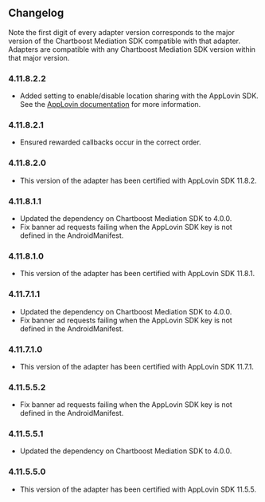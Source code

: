 ## Changelog

Note the first digit of every adapter version corresponds to the major version of the Chartboost Mediation SDK compatible with that adapter. 
Adapters are compatible with any Chartboost Mediation SDK version within that major version.

### 4.11.8.2.2
- Added setting to enable/disable location sharing with the AppLovin SDK. See the [AppLovin documentation](https://dash.applovin.com/documentation/mediation/android/getting-started/data-passing#location-passing) for more information.

### 4.11.8.2.1
- Ensured rewarded callbacks occur in the correct order.

### 4.11.8.2.0
- This version of the adapter has been certified with AppLovin SDK 11.8.2.

### 4.11.8.1.1
- Updated the dependency on Chartboost Mediation SDK to 4.0.0.
- Fix banner ad requests failing when the AppLovin SDK key is not defined in the AndroidManifest. 

### 4.11.8.1.0
- This version of the adapter has been certified with AppLovin SDK 11.8.1.

### 4.11.7.1.1
- Updated the dependency on Chartboost Mediation SDK to 4.0.0.
- Fix banner ad requests failing when the AppLovin SDK key is not defined in the AndroidManifest. 

### 4.11.7.1.0
- This version of the adapter has been certified with AppLovin SDK 11.7.1.

### 4.11.5.5.2
- Fix banner ad requests failing when the AppLovin SDK key is not defined in the AndroidManifest. 

### 4.11.5.5.1
- Updated the dependency on Chartboost Mediation SDK to 4.0.0.

### 4.11.5.5.0
- This version of the adapter has been certified with AppLovin SDK 11.5.5.
